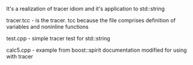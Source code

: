 It's a realization of tracer idiom and it's application to std::string

tracer.tcc - is the tracer. tcc because the file comprises definition of variables and noninline functions

test.cpp - simple tracer test for std::string


calc5.cpp - example from boost::spirit documentation modified for using with tracer

